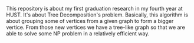 This repository is about my first graduation research in my fourth year at HUST. It's about Tree Decomposition's problem. Basically, this algorithm is about grouping some of vertices from a given graph to form a bigger vertice. From those new vertices we have a tree-like graph so that we are able to solve some NP problem in a relatively efficient way.
